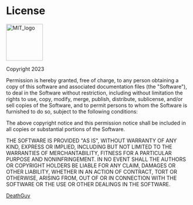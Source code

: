 # License

<p>
  <a href="https://opensource.org/licenses/MIT">
    <img src="https://upload.wikimedia.org/wikipedia/commons/0/0c/MIT_logo.svg" height="100" alt="MIT_logo">
  </a>
</p>

Copyright 2023

Permission is hereby granted, free of charge, to any person
obtaining a copy of this software and associated documentation
files (the "Software"), to deal in the Software without
restriction, including without limitation the rights to use,
copy, modify, merge, publish, distribute, sublicense, and/or sell
copies of the Software, and to permit persons to whom the
Software is furnished to do so, subject to the following
conditions:

The above copyright notice and this permission notice shall be
included in all copies or substantial portions of the Software.

THE SOFTWARE IS PROVIDED "AS IS", WITHOUT WARRANTY OF ANY KIND,
EXPRESS OR IMPLIED, INCLUDING BUT NOT LIMITED TO THE WARRANTIES
OF MERCHANTABILITY, FITNESS FOR A PARTICULAR PURPOSE AND
NONINFRINGEMENT. IN NO EVENT SHALL THE AUTHORS OR COPYRIGHT
HOLDERS BE LIABLE FOR ANY CLAIM, DAMAGES OR OTHER LIABILITY,
WHETHER IN AN ACTION OF CONTRACT, TORT OR OTHERWISE, ARISING
FROM, OUT OF OR IN CONNECTION WITH THE SOFTWARE OR THE USE OR
OTHER DEALINGS IN THE SOFTWARE.

[DeathGuy](https://amdotblacksheep.itch.io/deathguy)
